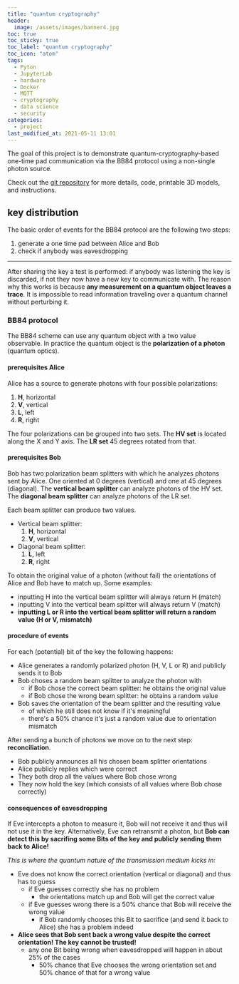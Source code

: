 ```yaml
---
title: "quantum cryptography"
header:
  image: /assets/images/banner4.jpg
toc: true
toc_sticky: true
toc_label: "quantum cryptography"
toc_icon: "atom"
tags:
  - Pyton
  - JupyterLab
  - hardware
  - Docker
  - MQTT
  - cryptography
  - data science
  - security
categories:
  - project
last_modified_at: 2021-05-11 13:01
---
```


The goal of this project is to demonstrate quantum-cryptography-based one-time pad communication via
the BB84 protocol using a non-single photon source.

Check out the [git repository](https://github.com/bmedicke/quantum_cryptography) for more details, code, printable 3D models, and instructions.


## key distribution

The basic order of events for the BB84 protocol are the following two steps:

1. generate a one time pad between Alice and Bob
2. check if anybody was eavesdropping

---

After sharing the key a test is performed: if anybody was listening the key is discarded,
if not they now have a new key to communicate with.  The reason why this works is because **any measurement on a quantum object leaves a trace**.
It is impossible to read information traveling over a quantum channel without perturbing it.

### BB84 protocol

The BB84 scheme can use any quantum object with a two value observable.
In practice the quantum object is the **polarization of a photon** (quantum optics).

#### prerequisites Alice

Alice has a source to generate photons with four possible polarizations:

1. **H**, horizontal
2. **V**, vertical
3. **L**, left
4. **R**, right

The four polarizations can be grouped into two sets.
The **HV set** is located along the X and Y axis. The **LR set** 45 degrees rotated from that.

#### prerequisites Bob

Bob has two polarization beam splitters with which he analyzes photons sent by Alice. One oriented at 0 degrees (vertical) and one at 45 degrees (diagonal).
The **vertical beam splitter** can analyze photons of the HV set. The **diagonal beam splitter** can analyze photons of the LR set.

Each beam splitter can produce two values.
* Vertical beam splitter:
  1. **H**, horizontal
  2. **V**, vertical
* Diagonal beam splitter:
  1. **L**, left
  2. **R**, right

To obtain the original value of a photon (without fail) the orientations of Alice and Bob have to match up. Some examples:

* inputting H into the vertical beam splitter will always return H (match)
* inputting V into the vertical beam splitter will always return V (match)
* **inputting L or R into the vertical beam splitter will return a random value (H or V, mismatch)**

#### procedure of events

For each (potential) bit of the key the following happens:

* Alice generates a randomly polarized photon (H, V, L or R) and publicly sends it to Bob
* Bob choses a random beam splitter to analyze the photon with
  * if Bob chose the correct beam splitter: he obtains the original value
  * if Bob chose the wrong beam splitter: he obtains a random value
* Bob saves the orientation of the beam splitter and the resulting value 
  * of which he still does not know if it's meaningful
  * there's a 50% chance it's just a random value due to orientation mismatch

After sending a bunch of photons we move on to the next step: **reconciliation**.

* Bob publicly announces all his chosen beam splitter orientations
* Alice publicly replies which were correct
* They both drop all the values where Bob chose wrong
* They now hold the key (which consists of all values where Bob chose correctly)

#### consequences of eavesdropping

If Eve intercepts a photon to measure it, Bob will not receive it and thus will not use it in the key.
Alternatively, Eve can retransmit a photon, but **Bob can detect this by sacrifing some
Bits of the key and publicly sending them back to Alice!**

_This is where the quantum nature of the transmission medium kicks in:_

* Eve does not know the correct orientation (vertical or diagonal) and thus has to guess
  * if Eve guesses correctly she has no problem
    * the orientations match up and Bob will get the correct value
  * if Eve guesses wrong there is a 50% chance that Bob will receive the wrong value
    * if Bob randomly chooses this Bit to sacrifice (and send it back to Alice) she has a problem indeed
* **Alice sees that Bob sent back a wrong value despite the correct orientation! The key cannot be trusted!**
  * any one Bit being wrong when eavesdropped will happen in about 25% of the cases
    * 50% chance that Eve chooses the wrong orientation set and 50% chance of that for a wrong value
